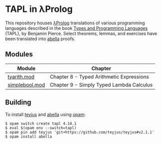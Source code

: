# TAPL in λProlog

This repository houses [λProlog][lprolog] translations of various
programming languages described in the book [Types and Programming
Languages][tapl] (TAPL), by Benjamin Pierce. Select theorems, lemmas,
and exercises have been translated into [abella][abella] proofs.

## Modules

| Module                           | Chapter                                   |
| -------------------------------- | ----------------------------------------- |
| [tyarith.mod](tyarith.mod)       | Chapter 8 - Typed Arithmetic Expressions  |
| [simplebool.mod](simplebool.mod) | Chapter 9 - Simply Typed Lambda Calculus  |

## Building

To install [teyjus][teyjus] and [abella][abella] using [opam][opam]:

```
$ opam switch create tapl 4.14.1
$ eval $(opam env --switch=tapl)
$ opam pin add teyjus 'git+https://github.com/teyjus/teyjus#v2.1.1'
$ opam install abella
```

[lprolog]:  http://www.lix.polytechnique.fr/Labo/Dale.Miller/lProlog/
[tapl]:     https://www.cis.upenn.edu/~bcpierce/tapl/
[teyjus]:   https://teyjus.cs.umn.edu/
[abella]:   https://abella-prover.org/
[opam]:     https://opam.ocaml.org/
